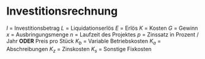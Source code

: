 # Investitionsrechnung

$I$ = Investitionsbetrag
$L$ = Liquidationserlös
$E$ = Erlös
$K$ = Kosten
$G$ = Gewinn
$x$ = Ausbringungsmenge
$n$ = Laufzeit des Projektes
$p$ = Zinssatz in Prozent / Jahr  **ODER**  Preis pro Stück
$K_b$ = Variable Betriebskosten
$K_a$ = Abschreibungen
$K_z$ = Zinskosten
$K_s$ = Sonstige Fixkosten